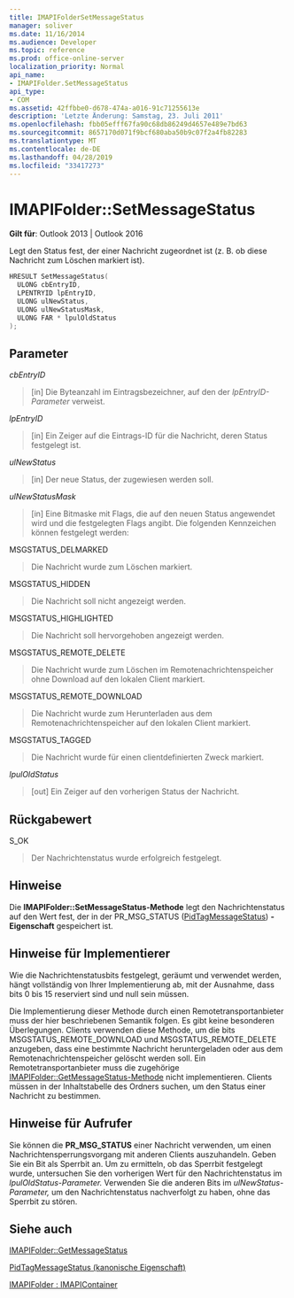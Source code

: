 ```yaml
---
title: IMAPIFolderSetMessageStatus
manager: soliver
ms.date: 11/16/2014
ms.audience: Developer
ms.topic: reference
ms.prod: office-online-server
localization_priority: Normal
api_name:
- IMAPIFolder.SetMessageStatus
api_type:
- COM
ms.assetid: 42ffbbe0-d678-474a-a016-91c71255613e
description: 'Letzte Änderung: Samstag, 23. Juli 2011'
ms.openlocfilehash: fbb05efff67fa90c68db86249d4657e489e7bd63
ms.sourcegitcommit: 8657170d071f9bcf680aba50b9c07f2a4fb82283
ms.translationtype: MT
ms.contentlocale: de-DE
ms.lasthandoff: 04/28/2019
ms.locfileid: "33417273"
---
```

# <a name="imapifoldersetmessagestatus"></a>IMAPIFolder::SetMessageStatus

  
  
**Gilt für**: Outlook 2013 | Outlook 2016 
  
Legt den Status fest, der einer Nachricht zugeordnet ist (z. B. ob diese Nachricht zum Löschen markiert ist).
  
```cpp
HRESULT SetMessageStatus(
  ULONG cbEntryID,
  LPENTRYID lpEntryID,
  ULONG ulNewStatus,
  ULONG ulNewStatusMask,
  ULONG FAR * lpulOldStatus
);
```

## <a name="parameters"></a>Parameter

 _cbEntryID_
  
> [in] Die Byteanzahl im Eintragsbezeichner, auf den der  _lpEntryID-Parameter_ verweist. 
    
 _lpEntryID_
  
> [in] Ein Zeiger auf die Eintrags-ID für die Nachricht, deren Status festgelegt ist.
    
 _ulNewStatus_
  
> [in] Der neue Status, der zugewiesen werden soll. 
    
 _ulNewStatusMask_
  
> [in] Eine Bitmaske mit Flags, die auf den neuen Status angewendet wird und die festgelegten Flags angibt. Die folgenden Kennzeichen können festgelegt werden:
    
MSGSTATUS_DELMARKED 
  
> Die Nachricht wurde zum Löschen markiert.
    
MSGSTATUS_HIDDEN 
  
> Die Nachricht soll nicht angezeigt werden.
    
MSGSTATUS_HIGHLIGHTED 
  
> Die Nachricht soll hervorgehoben angezeigt werden.
    
MSGSTATUS_REMOTE_DELETE 
  
> Die Nachricht wurde zum Löschen im Remotenachrichtenspeicher ohne Download auf den lokalen Client markiert.
    
MSGSTATUS_REMOTE_DOWNLOAD 
  
> Die Nachricht wurde zum Herunterladen aus dem Remotenachrichtenspeicher auf den lokalen Client markiert.
    
MSGSTATUS_TAGGED 
  
> Die Nachricht wurde für einen clientdefinierten Zweck markiert.
    
 _lpulOldStatus_
  
> [out] Ein Zeiger auf den vorherigen Status der Nachricht.
    
## <a name="return-value"></a>Rückgabewert

S_OK 
  
> Der Nachrichtenstatus wurde erfolgreich festgelegt.
    
## <a name="remarks"></a>Hinweise

Die **IMAPIFolder::SetMessageStatus-Methode** legt den Nachrichtenstatus auf den Wert fest, der in der PR_MSG_STATUS ([PidTagMessageStatus](pidtagmessagestatus-canonical-property.md)) **-Eigenschaft** gespeichert ist. 
  
## <a name="notes-to-implementers"></a>Hinweise für Implementierer

Wie die Nachrichtenstatusbits festgelegt, geräumt und verwendet werden, hängt vollständig von Ihrer Implementierung ab, mit der Ausnahme, dass bits 0 bis 15 reserviert sind und null sein müssen. 
  
Die Implementierung dieser Methode durch einen Remotetransportanbieter muss der hier beschriebenen Semantik folgen. Es gibt keine besonderen Überlegungen. Clients verwenden diese Methode, um die bits MSGSTATUS_REMOTE_DOWNLOAD und MSGSTATUS_REMOTE_DELETE anzugeben, dass eine bestimmte Nachricht heruntergeladen oder aus dem Remotenachrichtenspeicher gelöscht werden soll. Ein Remotetransportanbieter muss die zugehörige [IMAPIFolder::GetMessageStatus-Methode](imapifolder-getmessagestatus.md) nicht implementieren. Clients müssen in der Inhaltstabelle des Ordners suchen, um den Status einer Nachricht zu bestimmen. 
  
## <a name="notes-to-callers"></a>Hinweise für Aufrufer

Sie können die **PR_MSG_STATUS** einer Nachricht verwenden, um einen Nachrichtensperrungsvorgang mit anderen Clients auszuhandeln. Geben Sie ein Bit als Sperrbit an. Um zu ermitteln, ob das Sperrbit festgelegt wurde, untersuchen Sie den vorherigen Wert für den Nachrichtenstatus im _lpulOldStatus-Parameter._ Verwenden Sie die anderen Bits im  _ulNewStatus-Parameter,_ um den Nachrichtenstatus nachverfolgt zu haben, ohne das Sperrbit zu stören. 
  
## <a name="see-also"></a>Siehe auch



[IMAPIFolder::GetMessageStatus](imapifolder-getmessagestatus.md)
  
[PidTagMessageStatus (kanonische Eigenschaft)](pidtagmessagestatus-canonical-property.md)
  
[IMAPIFolder : IMAPIContainer](imapifolderimapicontainer.md)

